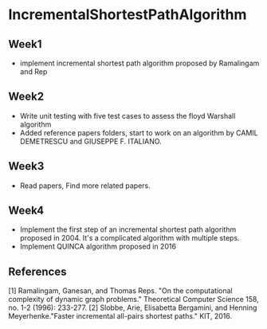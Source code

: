 # IncrementalShortestPathAlgorithm


## Week1
- implement incremental shortest path algorithm proposed by Ramalingam and Rep

## Week2
- Write unit testing with five test cases to assess the floyd Warshall algorithm
- Added reference papers folders, start to work on an algorithm by CAMIL DEMETRESCU and GIUSEPPE F. ITALIANO.

## Week3
- Read papers, Find more related papers.

## Week4
- Implement the first step of an incremental shortest path algorithm proposed in 2004. It's a complicated algorithm with multiple steps.
- Implement QUINCA algorithm proposed in 2016

## References
[1] Ramalingam, Ganesan, and Thomas Reps. "On the computational complexity of dynamic graph problems." Theoretical Computer Science 158, no. 1-2 (1996): 233-277.
[2] Slobbe, Arie, Elisabetta Bergamini, and Henning Meyerhenke."Faster incremental all-pairs shortest paths." KIT, 2016.